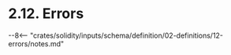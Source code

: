 <!-- This file is generated automatically by infrastructure scripts. Please don't edit by hand. -->

# 2.12. Errors

--8<-- "crates/solidity/inputs/schema/definition/02-definitions/12-errors/notes.md"
